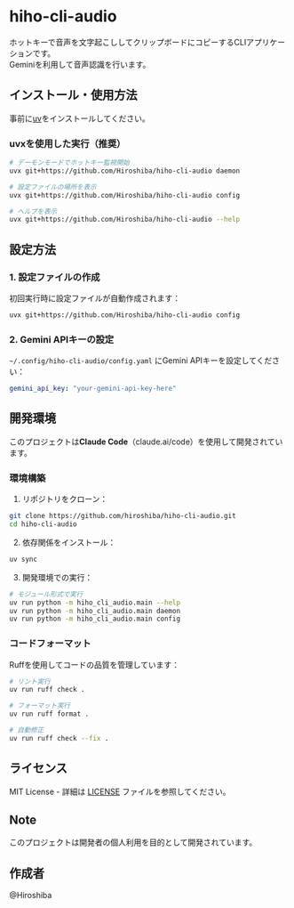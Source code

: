 # hiho-cli-audio

ホットキーで音声を文字起こししてクリップボードにコピーするCLIアプリケーションです。  
Geminiを利用して音声認識を行います。


## インストール・使用方法

事前に[uv](https://docs.astral.sh/uv/)をインストールしてください。

### uvxを使用した実行（推奨）

```bash
# デーモンモードでホットキー監視開始
uvx git+https://github.com/Hiroshiba/hiho-cli-audio daemon

# 設定ファイルの場所を表示
uvx git+https://github.com/Hiroshiba/hiho-cli-audio config

# ヘルプを表示
uvx git+https://github.com/Hiroshiba/hiho-cli-audio --help
```

## 設定方法

### 1. 設定ファイルの作成

初回実行時に設定ファイルが自動作成されます：

```bash
uvx git+https://github.com/Hiroshiba/hiho-cli-audio config
```

### 2. Gemini APIキーの設定

`~/.config/hiho-cli-audio/config.yaml` にGemini APIキーを設定してください：

```yaml
gemini_api_key: "your-gemini-api-key-here"
```



## 開発環境

このプロジェクトは**Claude Code**（claude.ai/code）を使用して開発されています。

### 環境構築

1. リポジトリをクローン：
```bash
git clone https://github.com/hiroshiba/hiho-cli-audio.git
cd hiho-cli-audio
```

2. 依存関係をインストール：
```bash
uv sync
```

3. 開発環境での実行：
```bash
# モジュール形式で実行
uv run python -m hiho_cli_audio.main --help
uv run python -m hiho_cli_audio.main daemon
uv run python -m hiho_cli_audio.main config
```

### コードフォーマット

Ruffを使用してコードの品質を管理しています：

```bash
# リント実行
uv run ruff check .

# フォーマット実行
uv run ruff format .

# 自動修正
uv run ruff check --fix .
```


## ライセンス

MIT License - 詳細は [LICENSE](LICENSE) ファイルを参照してください。

## Note

このプロジェクトは開発者の個人利用を目的として開発されています。

## 作成者

@Hiroshiba